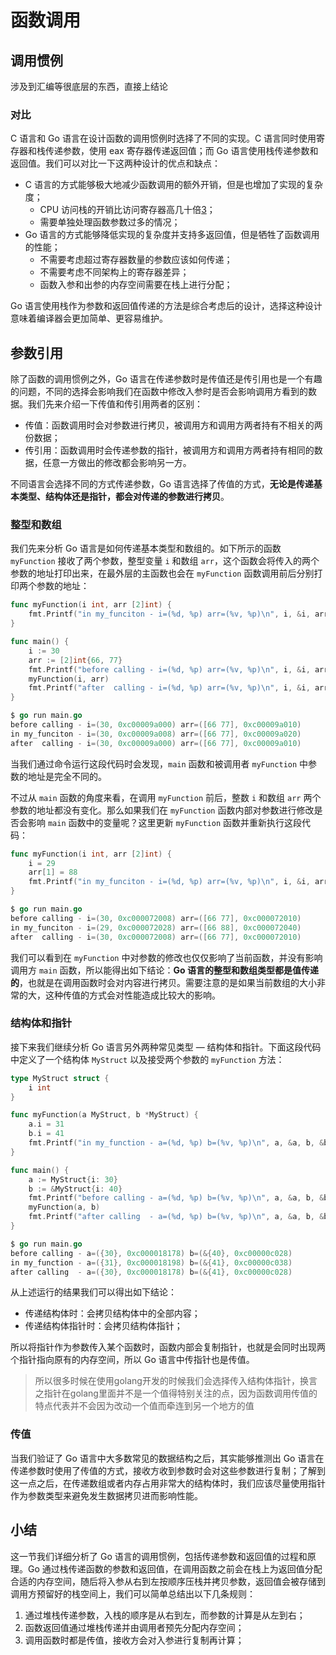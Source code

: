 # 函数调用

## 调用惯例

涉及到汇编等很底层的东西，直接上结论

### 对比 

C 语言和 Go 语言在设计函数的调用惯例时选择了不同的实现。C 语言同时使用寄存器和栈传递参数，使用 eax 寄存器传递返回值；而 Go 语言使用栈传递参数和返回值。我们可以对比一下这两种设计的优点和缺点：

- C 语言的方式能够极大地减少函数调用的额外开销，但是也增加了实现的复杂度；
  - CPU 访问栈的开销比访问寄存器高几十倍[3](https://draveness.me/golang/docs/part2-foundation/ch04-basic/golang-function-call/#fn:3)；
  - 需要单独处理函数参数过多的情况；
- Go 语言的方式能够降低实现的复杂度并支持多返回值，但是牺牲了函数调用的性能；
  - 不需要考虑超过寄存器数量的参数应该如何传递；
  - 不需要考虑不同架构上的寄存器差异；
  - 函数入参和出参的内存空间需要在栈上进行分配；

Go 语言使用栈作为参数和返回值传递的方法是综合考虑后的设计，选择这种设计意味着编译器会更加简单、更容易维护。



## 参数引用

除了函数的调用惯例之外，Go 语言在传递参数时是传值还是传引用也是一个有趣的问题，不同的选择会影响我们在函数中修改入参时是否会影响调用方看到的数据。我们先来介绍一下传值和传引用两者的区别：

- 传值：函数调用时会对参数进行拷贝，被调用方和调用方两者持有不相关的两份数据；
- 传引用：函数调用时会传递参数的指针，被调用方和调用方两者持有相同的数据，任意一方做出的修改都会影响另一方。



不同语言会选择不同的方式传递参数，Go 语言选择了传值的方式，**无论是传递基本类型、结构体还是指针，都会对传递的参数进行拷贝**。



### 整型和数组

我们先来分析 Go 语言是如何传递基本类型和数组的。如下所示的函数 `myFunction` 接收了两个参数，整型变量 `i` 和数组 `arr`，这个函数会将传入的两个参数的地址打印出来，在最外层的主函数也会在 `myFunction` 函数调用前后分别打印两个参数的地址：

```go
func myFunction(i int, arr [2]int) {
	fmt.Printf("in my_funciton - i=(%d, %p) arr=(%v, %p)\n", i, &i, arr, &arr)
}

func main() {
	i := 30
	arr := [2]int{66, 77}
	fmt.Printf("before calling - i=(%d, %p) arr=(%v, %p)\n", i, &i, arr, &arr)
	myFunction(i, arr)
	fmt.Printf("after  calling - i=(%d, %p) arr=(%v, %p)\n", i, &i, arr, &arr)
}

$ go run main.go
before calling - i=(30, 0xc00009a000) arr=([66 77], 0xc00009a010)
in my_funciton - i=(30, 0xc00009a008) arr=([66 77], 0xc00009a020)
after  calling - i=(30, 0xc00009a000) arr=([66 77], 0xc00009a010)
```

当我们通过命令运行这段代码时会发现，`main` 函数和被调用者 `myFunction` 中参数的地址是完全不同的。

不过从 `main` 函数的角度来看，在调用 `myFunction` 前后，整数 `i` 和数组 `arr` 两个参数的地址都没有变化。那么如果我们在 `myFunction` 函数内部对参数进行修改是否会影响 `main` 函数中的变量呢？这里更新 `myFunction` 函数并重新执行这段代码：

```go
func myFunction(i int, arr [2]int) {
	i = 29
	arr[1] = 88
	fmt.Printf("in my_funciton - i=(%d, %p) arr=(%v, %p)\n", i, &i, arr, &arr)
}

$ go run main.go
before calling - i=(30, 0xc000072008) arr=([66 77], 0xc000072010)
in my_funciton - i=(29, 0xc000072028) arr=([66 88], 0xc000072040)
after  calling - i=(30, 0xc000072008) arr=([66 77], 0xc000072010)
```

我们可以看到在 `myFunction` 中对参数的修改也仅仅影响了当前函数，并没有影响调用方 `main` 函数，所以能得出如下结论：**Go 语言的整型和数组类型都是值传递的**，也就是在调用函数时会对内容进行拷贝。需要注意的是如果当前数组的大小非常的大，这种传值的方式会对性能造成比较大的影响。



### 结构体和指针

接下来我们继续分析 Go 语言另外两种常见类型 — 结构体和指针。下面这段代码中定义了一个结构体 `MyStruct` 以及接受两个参数的 `myFunction` 方法：

```go
type MyStruct struct {
	i int
}

func myFunction(a MyStruct, b *MyStruct) {
	a.i = 31
	b.i = 41
	fmt.Printf("in my_function - a=(%d, %p) b=(%v, %p)\n", a, &a, b, &b)
}

func main() {
	a := MyStruct{i: 30}
	b := &MyStruct{i: 40}
	fmt.Printf("before calling - a=(%d, %p) b=(%v, %p)\n", a, &a, b, &b)
	myFunction(a, b)
	fmt.Printf("after calling  - a=(%d, %p) b=(%v, %p)\n", a, &a, b, &b)
}

$ go run main.go
before calling - a=({30}, 0xc000018178) b=(&{40}, 0xc00000c028)
in my_function - a=({31}, 0xc000018198) b=(&{41}, 0xc00000c038)
after calling  - a=({30}, 0xc000018178) b=(&{41}, 0xc00000c028)
```



从上述运行的结果我们可以得出如下结论：

- 传递结构体时：会拷贝结构体中的全部内容；
- 传递结构体指针时：会拷贝结构体指针；

所以将指针作为参数传入某个函数时，函数内部会复制指针，也就是会同时出现两个指针指向原有的内存空间，所以 Go 语言中传指针也是传值。

> 所以很多时候在使用golang开发的时候我们会选择传入结构体指针，换言之指针在golang里面并不是一个值得特别关注的点，因为函数调用传值的特点代表并不会因为改动一个值而牵连到另一个地方的值



### 传值 

当我们验证了 Go 语言中大多数常见的数据结构之后，其实能够推测出 Go 语言在传递参数时使用了传值的方式，接收方收到参数时会对这些参数进行复制；了解到这一点之后，在传递数组或者内存占用非常大的结构体时，我们应该尽量使用指针作为参数类型来避免发生数据拷贝进而影响性能。



## 小结

这一节我们详细分析了 Go 语言的调用惯例，包括传递参数和返回值的过程和原理。Go 通过栈传递函数的参数和返回值，在调用函数之前会在栈上为返回值分配合适的内存空间，随后将入参从右到左按顺序压栈并拷贝参数，返回值会被存储到调用方预留好的栈空间上，我们可以简单总结出以下几条规则：

1. 通过堆栈传递参数，入栈的顺序是从右到左，而参数的计算是从左到右；
2. 函数返回值通过堆栈传递并由调用者预先分配内存空间；
3. 调用函数时都是传值，接收方会对入参进行复制再计算；